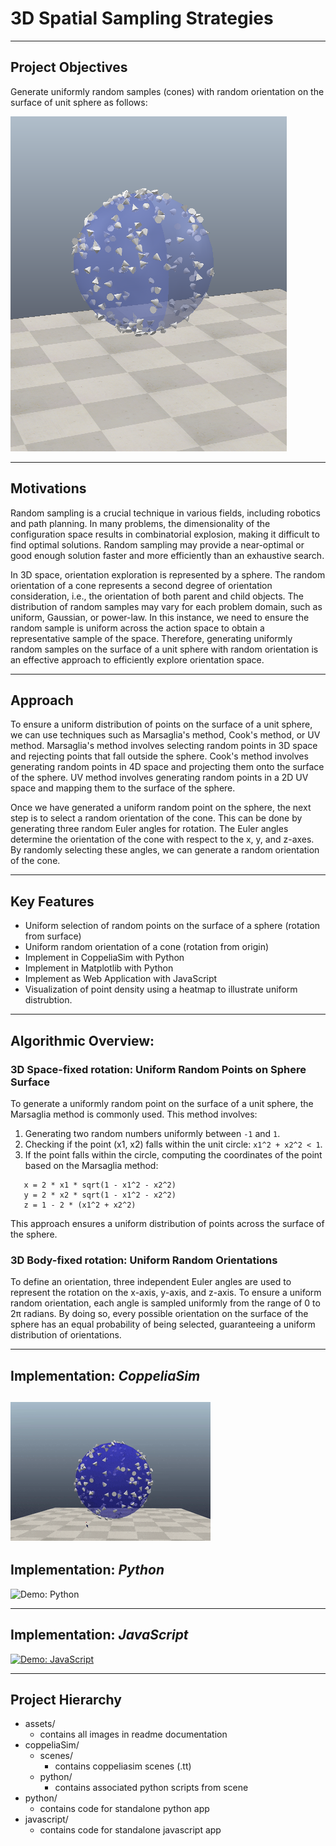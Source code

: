 # 3D Spatial Sampling Strategies 

---

## Project Objectives
Generate uniformly random samples (cones) with random orientation on the surface of unit sphere as follows:

![Sphere Sampling](./assets/sphere-sampling-objective.png)

---

## Motivations
Random sampling is a crucial technique in various fields, including robotics and path planning. In many problems, the dimensionality of the configuration space results in combinatorial explosion, making it difficult to find optimal solutions. Random sampling may provide a near-optimal or good enough solution faster and more efficiently than an exhaustive search.

In 3D space, orientation exploration is represented by a sphere. The random orientation of a cone represents a second degree of orientation consideration, i.e., the orientation of both parent and child objects. The distribution of random samples may vary for each problem domain, such as uniform, Gaussian, or power-law. In this instance, we need to ensure the random sample is uniform across the action space to obtain a representative sample of the space. Therefore, generating uniformly random samples on the surface of a unit sphere with random orientation is an effective approach to efficiently explore orientation space.

---

## Approach
To ensure a uniform distribution of points on the surface of a unit sphere, we can use techniques such as Marsaglia's method, Cook's method, or UV method. Marsaglia's method involves selecting random points in 3D space and rejecting points that fall outside the sphere. Cook's method involves generating random points in 4D space and projecting them onto the surface of the sphere. UV method involves generating random points in a 2D UV space and mapping them to the surface of the sphere.

Once we have generated a uniform random point on the sphere, the next step is to select a random orientation of the cone. This can be done by generating three random Euler angles for rotation. The Euler angles determine the orientation of the cone with respect to the x, y, and z-axes. By randomly selecting these angles, we can generate a random orientation of the cone. 

---

## Key Features
- Uniform selection of random points on the surface of a sphere (rotation from surface)
- Uniform random orientation of a cone (rotation from origin)
- Implement in CoppeliaSim with Python
- Implement in Matplotlib with Python
- Implement as Web Application with JavaScript 
- Visualization of point density using a heatmap to illustrate uniform distrubtion.

---

## Algorithmic Overview:

### 3D Space-fixed rotation: Uniform Random Points on Sphere Surface

To generate a uniformly random point on the surface of a unit sphere, the Marsaglia method is commonly used. This method involves:

1. Generating two random numbers uniformly between `-1` and `1`.
2. Checking if the point (x1, x2) falls within the unit circle: `x1^2 + x2^2 < 1`.
3. If the point falls within the circle, computing the coordinates of the point based on the Marsaglia method:

```
   x = 2 * x1 * sqrt(1 - x1^2 - x2^2)
   y = 2 * x2 * sqrt(1 - x1^2 - x2^2)
   z = 1 - 2 * (x1^2 + x2^2)
```
   
This approach ensures a uniform distribution of points across the surface of the sphere. 


### 3D Body-fixed rotation: Uniform Random Orientations

To define an orientation, three independent Euler angles are used to represent the rotation on the x-axis, y-axis, and z-axis. To ensure a uniform random orientation, each angle is sampled uniformly from the range of 0 to 2π radians. By doing so, every possible orientation on the surface of the sphere has an equal probability of being selected, guaranteeing a uniform distribution of orientations. 


---

## Implementation: *CoppeliaSim* 
![Demo: CoppeliaSim](./assets/coppeliasim-sphere-sample.gif)
---

## Implementation: *Python*
![Demo: Python](./assets/py-sphere-sample.gif)

---

## Implementation: *JavaScript*
[![Demo: JavaScript](./assets/js-sphere-sample.gif)](https://scalemailted.github.io/Basic-Motion-Planning/WebApp/)

---

## Project Hierarchy 
- assets/
    + contains all images in readme documentation
- coppeliaSim/
    + scenes/
        - contains coppeliasim scenes (.tt)
    + python/
        - contains associated python scripts from scene
- python/
    + contains code for standalone python app
- javascript/
    + contains code for standalone javascript app